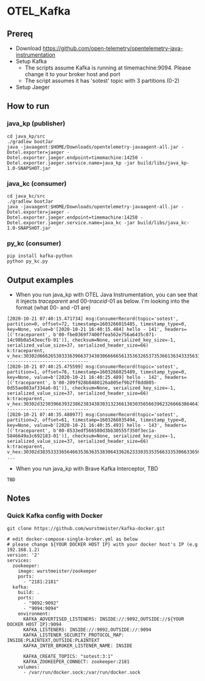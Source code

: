 # OTEL_Kafka

## Prereq

* Download https://github.com/open-telemetry/opentelemetry-java-instrumentation
* Setup Kafka
  * The scripts assume Kafka is running at timemachine:9094. Please change it to your broker host and port
  * The script assumes it has 'sotest' topic with 3 partitions (0-2)
* Setup Jaeger


## How to run

### java_kp (publisher)

```
cd java_kp/src
./gradlew bootJar
java -javaagent:$HOME/Downloads/opentelemetry-javaagent-all.jar -Dotel.exporter=jaeger -Dotel.exporter.jaeger.endpoint=timemachine:14250 -Dotel.exporter.jaeger.service.name=java_kp -jar build/libs/java_kp-1.0-SNAPSHOT.jar
```

### java_kc (consumer)

```
cd java_kc/src
./gradlew bootJar
java -javaagent:$HOME/Downloads/opentelemetry-javaagent-all.jar -Dotel.exporter=jaeger -Dotel.exporter.jaeger.endpoint=timemachine:14250 -Dotel.exporter.jaeger.service.name=java_kc -jar build/libs/java_kc-1.0-SNAPSHOT.jar
```

### py_kc (consumer)

```
pip install kafka-python
python py_kc.py
```

## Output examples

* When you run java_kp with OTEL Java Instrumentation, you can see that it injects *traceparent* and 00-_traceid_-01 as below. I'm looking into the format (what 00- and -01 are)

```
[2020-10-21 07:40:15.471734] msg:ConsumerRecord(topic='sotest', partition=0, offset=72, timestamp=1603266015485, timestamp_type=0, key=None, value=b'[2020-10-21 16:40:15.484] hello - 141', headers=[('traceparent', b'00-fbe0369f7400ffea562e756a6435c071-14c98b0a543eecfb-01')], checksum=None, serialized_key_size=-1, serialized_value_size=37, serialized_header_size=66)
k:traceparent, v_hex:30302d66626530333639663734303066666561353632653735366136343335633037312d313463393862306135343365656366622d3031
------------------------------
[2020-10-21 07:40:25.475599] msg:ConsumerRecord(topic='sotest', partition=1, offset=76, timestamp=1603266025489, timestamp_type=0, key=None, value=b'[2020-10-21 16:40:25.489] hello - 142', headers=[('traceparent', b'00-209f928b8480126a805ef9b2ff8dd805-0d55ae883af334a6-01')], checksum=None, serialized_key_size=-1, serialized_value_size=37, serialized_header_size=66)
k:traceparent, v_hex:30302d32303966393238623834383031323661383035656639623266663864643830352d306435356165383833616633333461362d3031
------------------------------
[2020-10-21 07:40:35.480977] msg:ConsumerRecord(topic='sotest', partition=2, offset=61, timestamp=1603266035494, timestamp_type=0, key=None, value=b'[2020-10-21 16:40:35.493] hello - 143', headers=[('traceparent', b'00-8533edf566580d3bb30555f350f3ec1a-5846649a3c692183-01')], checksum=None, serialized_key_size=-1, serialized_value_size=37, serialized_header_size=66)
k:traceparent, v_hex:30302d38353333656466353636353830643362623330353535663335306633656331612d353834363634396133633639323138332d3031
...
```

* When you run java_kp with Brave Kafka Interceptor, TBD

```
TBD
```


## Notes

### Quick Kafka config with Docker

```
git clone https://github.com/wurstmeister/kafka-docker.git

# edit docker-compose-single-broker.yml as below
# please change ${YOUR DOCKER HOST IP} with your docker host's IP (e.g 192.168.1.2)
version: '2'
services:
  zookeeper:
    image: wurstmeister/zookeeper
    ports:
      - "2181:2181"
  kafka:
    build: .
    ports:
      - "9092:9092"
      - "9094:9094"
    environment:
      KAFKA_ADVERTISED_LISTENERS: INSIDE://:9092,OUTSIDE://${YOUR DOCKER HOST IP}:9094
      KAFKA_LISTENERS: INSIDE://:9092,OUTSIDE://:9094
      KAFKA_LISTENER_SECURITY_PROTOCOL_MAP: INSIDE:PLAINTEXT,OUTSIDE:PLAINTEXT
      KAFKA_INTER_BROKER_LISTENER_NAME: INSIDE

      KAFKA_CREATE_TOPICS: "sotest:3:1"
      KAFKA_ZOOKEEPER_CONNECT: zookeeper:2181
    volumes:
      - /var/run/docker.sock:/var/run/docker.sock


```
